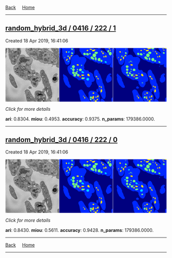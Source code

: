 
[Back](..)&nbsp;&nbsp;&nbsp;&nbsp;&nbsp;[Home](https://leapmanlab.github.io/snapshots)

---

<div class="summary"><a href="1"><h2>random_hybrid_3d / 0416 / 222 / 1</h2></a><p>Created 18 Apr 2019, 16:41:06
</p><a href="1"><img src="1/media/summary.png" align="center"></a><p>
<i>Click for more details</i>
</p></div>

**ari**: 0.8304. **miou**: 0.4953. **accuracy**: 0.9375. **n_params**: 179386.0000. 

---

<div class="summary"><a href="0"><h2>random_hybrid_3d / 0416 / 222 / 0</h2></a><p>Created 18 Apr 2019, 16:41:06
</p><a href="0"><img src="0/media/summary.png" align="center"></a><p>
<i>Click for more details</i>
</p></div>

**ari**: 0.8430. **miou**: 0.5611. **accuracy**: 0.9428. **n_params**: 179386.0000. 

---

[Back](..)&nbsp;&nbsp;&nbsp;&nbsp;&nbsp;[Home](https://leapmanlab.github.io/snapshots)

---